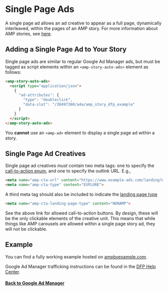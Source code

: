 <!---
Copyright 2018 The AMP HTML Authors. All Rights Reserved.

Licensed under the Apache License, Version 2.0 (the "License");
you may not use this file except in compliance with the License.
You may obtain a copy of the License at

      http://www.apache.org/licenses/LICENSE-2.0

Unless required by applicable law or agreed to in writing, software
distributed under the License is distributed on an "AS-IS" BASIS,
WITHOUT WARRANTIES OR CONDITIONS OF ANY KIND, either express or implied.
See the License for the specific language governing permissions and
limitations under the License.
-->

# Single Page Ads

A single page ad allows an ad creative to appear as a full page, dynamically interleaved, within the pages of an AMP story. For more information about AMP stories, see [here](https://github.com/ampproject/amphtml/blob/master/extensions/amp-story/amp-story-ads.md).

## Adding a Single Page Ad to Your Story

Single page ads are similar to regular Google Ad Manager ads, but must be tagged as script elements within an `<amp-story-auto-ads>` element as follows:

```html
<amp-story-auto-ads>
  <script type="application/json">
    {
      "ad-attributes": {
        "type": "doubleclick",
        "data-slot": "/30497360/a4a/amp_story_dfp_example"
      }
    }
  </script>
</amp-story-auto-ads>
```

You __cannot__ use an `<amp-ad>` element to display a single page ad within a story.

## Single Page Ad Creatives

Single page ad creatives *must* contain two meta tags: one to specify the [call-to-action enum](https://github.com/ampproject/amphtml/blob/master/extensions/amp-story/amp-story-ads.md#cta-text-enum), and one to specify the outlink URL. E.g.,

```html
<meta name="amp-cta-url" content="https://www.example-ads.com/landing?q=123">
<meta name="amp-cta-type" content="EXPLORE">
```

A third meta tag should also be included to indicate the [landing page type](https://github.com/ampproject/amphtml/blob/master/extensions/amp-story/amp-story-ads.md#cta-landing-page-enum)
```html
<meta name="amp-cta-landing-page-type" content="NONAMP">
```

See the above link for allowed call-to-action buttons. By design, these will be the only clickable elements of the creative unit. This means that while things like AMP carousels are allowed within a single page story ad, they will not be clickable.

## Example
You can find a fully working example hosted on [ampbyexample.com](https://ampbyexample.com/stories/monetization/doubleclick/).

Google Ad Manager trafficking instructions can be found in the [DFP Help Center](https://support.google.com/dfp_premium/answer/9038178).

#### <a href="amp-ad-network-doubleclick-impl-internal.md">Back to Google Ad Manager</a>

